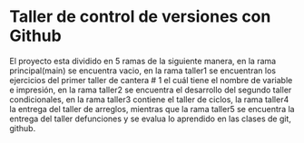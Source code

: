 # Taller de control de versiones con Github
El proyecto esta dividido en 5 ramas de la siguiente manera, en la rama principal(main) se encuentra vacio, en la rama taller1 se encuentran los ejercicios
del primer taller de cantera # 1 el cuál tiene el nombre de variable e impresión, en la rama taller2 se encuentra el desarrollo del segundo taller condicionales,
en la rama taller3 contiene el taller de ciclos, la rama taller4 la entrega del taller de arreglos, mientras que la rama taller5 se encuentra la entrega del 
taller defunciones y se evalua lo aprendido en las clases de git, github.

###






